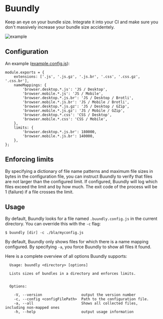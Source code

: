 # Buundly

Keep an eye on your bundle size. Integrate it into your CI and make sure you don't massively increase your bundle size accidentely.

![example](https://i.imgur.com/eKMgwJv.png)

## Configuration

An example ([example.config.js](https://github.com/SectorLabs/buundly/blob/master/example.config.js)):

```
module.exports = {
    extensions: ['.js', '.js.gz', '.js.br', '.css', '.css.gz', '.css.br'],
    nameMappings: {
        'browser.desktop.*.js': 'JS / Desktop',
        'browser.mobile.*.js': 'JS / Mobile',
        'browser.desktop.*.js.br': 'JS / Desktop / Brotli',
        'browser.mobile.*.js.br': 'JS / Mobile / Brotli',
        'browser.desktop.*.js.gz': 'JS / Desktop / GZip',
        'browser.mobile.*.js.gz': 'JS / Mobile / GZip',
        'browser.desktop.*.css': 'CSS / Desktop',
        'browser.mobile.*.css': 'CSS / Mobile',
    },
    limits: {
        'browser.desktop.*.js.br': 180000,
        'browser.mobile.*.js.br': 140000,
    },
};
```

## Enforcing limits
By specifying a dictionary of file name patterns and maximum file sizes in bytes in the configuration file, you can instruct Buundly to verify that files are not larger than the configured limit. If configured, Buundly will log which files exceed the limit and by how much. The exit code of the process will be 1 (failure) if a file crosses the limit.

## Usage
By default, Buundly looks for a file named `.buundly.config.js` in the current directory. You can override this with the `-c` flag:

```
$ buundly [dir] -c ./bla/myconfig.js
```

By default, Buundly only shows files for which there is a name mapping configured. By specifying `-a`, you force Buundly to show all files it found.

Here is a complete overview of all options Buundly supports:

```
  Usage: buundly <directory> [options]

  Lists sizes of bundles in a directory and enforces limits.


  Options:

    -V, --version                  output the version number
    -c, --config <configFilePath>  Path to the configuration file.
    -a, --all                      Shows all collected files, including non-mapped ones
    -h, --help                     output usage information
```
